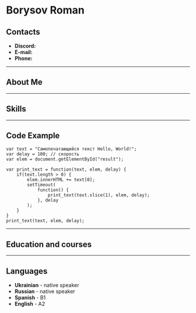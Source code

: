 # Borysov Roman
## Contacts
* **Discord:**
* **E-mail:**
* **Phone:**

***
## About Me

***
## Skills

***
## Code Example
```
var text = "Самопечатающийся текст Hello, World!";
var delay = 100; // cкорость
var elem = document.getElementById("result");
 
var print_text = function(text, elem, delay) {
    if(text.length > 0) {
        elem.innerHTML += text[0];
        setTimeout(
            function() {
                print_text(text.slice(1), elem, delay); 
            }, delay
        );
    }
}
print_text(text, elem, delay);
```
***
## Education and courses

***
## Languages
* **Ukrainian** - native speaker
* **Russian** - native speaker
* **Spanish** - B1
* **English** - A2

